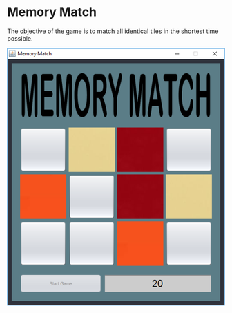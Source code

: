 # Memory Match

The objective of the game is to match all identical tiles in the shortest time possible.

<img src="/screenshot_01.png"/>
